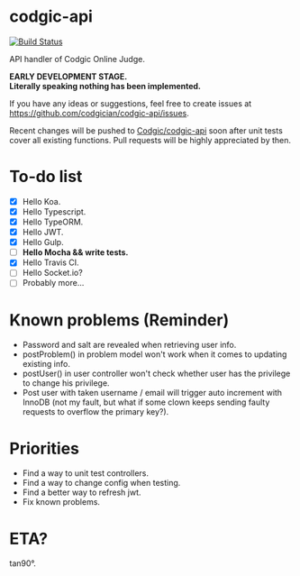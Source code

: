 # codgic-api

[![Build Status](https://travis-ci.org/codgician/codgic-api.svg?branch=master)](https://travis-ci.org/codgician/codgic-api)

API handler of Codgic Online Judge.

**EARLY DEVELOPMENT STAGE.**  
**Literally speaking nothing has been implemented.**

If you have any ideas or suggestions, feel free to create issues at https://github.com/codgician/codgic-api/issues.

Recent changes will be pushed to [Codgic/codgic-api](https://github.com/codgic/codgic-api) soon after unit tests cover all existing functions. Pull requests will be highly appreciated by then.

# To-do list
- [x] Hello Koa.
- [x] Hello Typescript.
- [x] Hello TypeORM.
- [x] Hello JWT.
- [x] Hello Gulp.
- [ ] **Hello Mocha && write tests.**
- [x] Hello Travis CI.
- [ ] Hello Socket.io?
- [ ] Probably more...

# Known problems (Reminder)
- Password and salt are revealed when retrieving user info.
- postProblem() in problem model won't work when it comes to updating existing info.
- postUser() in user controller won't check whether user has the privilege to change his privilege.
- Post user with taken username / email will trigger auto increment with InnoDB (not my fault, but what if some clown keeps sending faulty requests to overflow the primary key?).

# Priorities
- Find a way to unit test controllers.
- Find a way to change config when testing.
- Find a better way to refresh jwt.
- Fix known problems.

# ETA?
tan90°.

